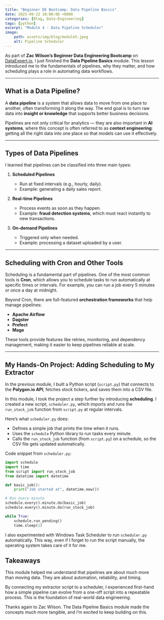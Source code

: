 ```yaml
---
title: "Beginner DE Bootcamp: Data Pipeline Basics"
date: 2025-09-22 10:00:00 +0000
categories: [Blog, Data-Engineering]
tags: [python]
excerpt: "Module 4 - Data Pipeline Scheduler"
image:
    path: assets/img/blog/module5.jpeg 
    alt: Pipeline Scheduler
---
```


As part of **Zac Wilson’s Beginner Data Engineering Bootcamp** on [DataExpert.io](https://dataexpert.io), I just finished the **Data Pipeline Basics** module. This lesson introduced me to the fundamentals of pipelines, why they matter, and how scheduling plays a role in automating data workflows.

---

## What is a Data Pipeline?

A **data pipeline** is a system that allows data to move from one place to another, often transforming it along the way. The end goal is to turn raw data into **insight or knowledge** that supports better business decisions.  

Pipelines are not only critical for analytics — they are also important in **AI systems**, where this concept is often referred to as **context engineering**: getting all the right data into one place so that models can use it effectively.

---

## Types of Data Pipelines

I learned that pipelines can be classified into three main types:

1. **Scheduled Pipelines**  
   - Run at fixed intervals (e.g., hourly, daily).  
   - Example: generating a daily sales report.

2. **Real-time Pipelines**  
   - Process events as soon as they happen.  
   - Example: **fraud detection systems**, which must react instantly to new transactions.

3. **On-demand Pipelines**  
   - Triggered only when needed.  
   - Example: processing a dataset uploaded by a user.

---

## Scheduling with Cron and Other Tools

Scheduling is a fundamental part of pipelines. One of the most common tools is **Cron**, which allows you to schedule tasks to run automatically at specific times or intervals. For example, you can run a job every 5 minutes or once a day at midnight.  

Beyond Cron, there are full-featured **orchestration frameworks** that help manage pipelines:  
- **Apache Airflow**  
- **Dagster**  
- **Prefect**  
- **Mage**

These tools provide features like retries, monitoring, and dependency management, making it easier to keep pipelines reliable at scale.

---

## My Hands-On Project: Adding Scheduling to My Extractor

In the previous module, I built a Python script (`script.py`) that connects to the **Polygon.io API**, fetches stock tickers, and saves them into a CSV file.  

In this module, I took the project a step further by introducing **scheduling**. I created a new script, `scheduler.py`, which imports and runs the `run_stock_job` function from `script.py` at regular intervals.  

Here’s what `scheduler.py` does:

- Defines a simple job that prints the time when it runs.  
- Uses the `schedule` Python library to run tasks every minute.  
- Calls the `run_stock_job` function (from `script.py`) on a schedule, so the CSV file gets updated automatically.  

Code snippet from `scheduler.py`:

```python
import schedule
import time
from script import run_stock_job
from datetime import datetime

def basic_job():
    print("Job started at", datetime.now())

# Run every minute
schedule.every().minute.do(basic_job)
schedule.every().minute.do(run_stock_job)

while True:
    schedule.run_pending()
    time.sleep(1)
```

I also experimented with Windows Task Scheduler to run `scheduler.py` automatically. This way, even if I forget to run the script manually, the operating system takes care of it for me.

## Takeaways

This module helped me understand that pipelines are about much more than moving data. They are about automation, reliability, and timing.

By connecting my extractor script to a scheduler, I experienced first-hand how a simple pipeline can evolve from a one-off script into a repeatable process. This is the foundation of real-world data engineering.

Thanks again to Zac Wilson. The Data Pipeline Basics module made the concepts much more tangible, and I’m excited to keep building on this.